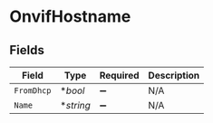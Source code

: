 # OnvifHostname


## Fields

| Field              | Type               | Required           | Description        |
| ------------------ | ------------------ | ------------------ | ------------------ |
| `FromDhcp`         | **bool*            | :heavy_minus_sign: | N/A                |
| `Name`             | **string*          | :heavy_minus_sign: | N/A                |